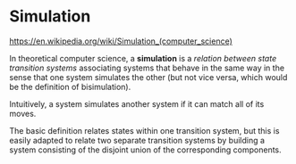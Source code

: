 # Simulation

https://en.wikipedia.org/wiki/Simulation_(computer_science)

In theoretical computer science, a **simulation** is a *relation between state transition systems* associating systems that behave in the same way in the sense that one system simulates the other (but not vice versa, which would be the definition of bisimulation).

Intuitively, a system simulates another system if it can match all of its moves.

The basic definition relates states within one transition system, but this is easily adapted to relate two separate transition systems by building a system consisting of the disjoint union of the corresponding components.
